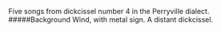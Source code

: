 Five songs from dickcissel number 4 in the Perryville dialect.
#####Background
Wind, with metal sign. A distant dickcissel. 
